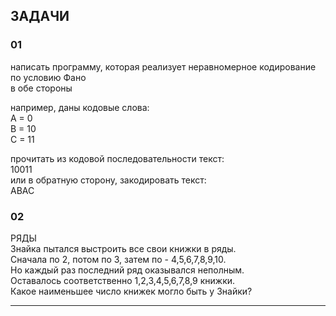 ## ЗАДАЧИ  

### 01

написать программу, которая реализует неравномерное кодирование по условию Фано  
в обе стороны  

например, даны кодовые слова:  
A = 0  
B = 10  
C = 11  

прочитать из кодовой последовательности текст:  
10011  
или в обратную сторону, закодировать текст:  
ABAC  

### 02

РЯДЫ  
Знайка пытался выстроить все свои книжки в ряды.  
Сначала по 2, потом по 3, затем по - 4,5,6,7,8,9,10.  
Но каждый раз последний ряд оказывался неполным.  
Оставалось соответственно 1,2,3,4,5,6,7,8,9 книжки.  
Какое наименьшее число книжек могло быть у Знайки?  

---  
